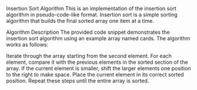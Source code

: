

Insertion Sort Algorithm
This is an implementation of the insertion sort algorithm in pseudo-code-like format. Insertion sort is a simple sorting algorithm that builds the final sorted array one item at a time.

Algorithm Description
The provided code snippet demonstrates the insertion sort algorithm using an example array named cards. The algorithm works as follows:

Iterate through the array starting from the second element.
For each element, compare it with the previous elements in the sorted section of the array.
If the current element is smaller, shift the larger elements one position to the right to make space.
Place the current element in its correct sorted position.
Repeat these steps until the entire array is sorted.